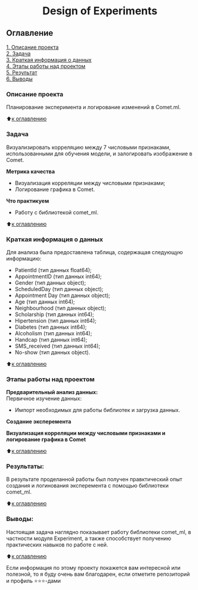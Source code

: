 # <center> Design of Experiments

## Оглавление  
[1. Описание проекта](https://github.com/mrfluffypaws/Design-of-Experiments/blob/main/README.md#Описание-проекта)  
[2. Задача](https://github.com/mrfluffypaws/Design-of-Experiments/blob/main/README.md#Задача)  
[3. Краткая информация о данных](https://github.com/mrfluffypaws/Design-of-Experiments/blob/main/README.md#Краткая-информация-о-данных)  
[4. Этапы работы над проектом](https://github.com/mrfluffypaws/Design-of-Experiments/blob/main/README.md#Этапы-работы-над-проектом)  
[5. Результат](https://github.com/mrfluffypaws/Design-of-Experiments/blob/main/README.md#Результаты)    
[6. Выводы](https://github.com/mrfluffypaws/Design-of-Experiments/blob/main/README.md#Выводы) 

### Описание проекта    
Планирование эксперимента и логирование изменений в Comet.ml. 

:arrow_up:[к оглавлению](https://github.com/mrfluffypaws/Design-of-Experiments/blob/main/README.md#Оглавление)


### Задача    
Визуализировать корреляцию между 7 числовыми признаками, использованными для обучения модели, и залогировать изображение в Comet.  


**Метрика качества**     
* Визуализация корреляции между числовыми признаками;
* Логирование графика в Comet.


**Что практикуем**     
* Работу с библиотекой comet_ml.

:arrow_up:[к оглавлению](https://github.com/mrfluffypaws/Design-of-Experiments/blob/main/README.md#Оглавление)


### Краткая информация о данных
Для анализа была предоставлена таблица, содержащая следующую информацию:
* PatientId (тип данных float64);
* AppointmentID (тип данных int64);
* Gender (тип данных object); 
* ScheduledDay (тип данных object);
* Appointment Day (тип данных object);
* Age (тип данных int64);
* Neighbourhood (тип данных object);
* Scholarship (тип данных int64);
* Hipertension (тип данных int64);
* Diabetes (тип данных int64);
* Alcoholism (тип данных int64);
* Handcap (тип данных int64);
* SMS_received (тип данных int64); 
* No-show (тип данных object).

  
:arrow_up:[к оглавлению](https://github.com/mrfluffypaws/Design-of-Experiments/blob/main/README.md#Оглавление)


### Этапы работы над проектом  
**Предварительный анализ данных:**  
Первичное изучение данных: 
* Импорт необходимых для работы библиотек и загрузка данных.


**Создание эксперемента**


**Визуализация корреляции между числовыми признаками и логирование графика в Comet**


:arrow_up:[к оглавлению](https://github.com/mrfluffypaws/Design-of-Experiments/blob/main/README.md#Оглавление)


### Результаты:  
В результате проделанной работы был получен правктический опыт создания и логинования эксперемента с помощью библиотеки comet_ml.    

:arrow_up:[к оглавлению](https://github.com/mrfluffypaws/Design-of-Experiments/blob/main/README.md#Оглавление)


### Выводы:  
Настоящая задача наглядно показывает работу библиотеки comet_ml, в частности модуля Experiment, а также способствует получению практических навыков по работе с ней.


:arrow_up:[к оглавлению](https://github.com/mrfluffypaws/Design-of-Experiments/blob/main/README.md#Оглавление)


Если информация по этому проекту покажется вам интересной или полезной, то я буду очень вам благодарен, если отметите репозиторий и профиль ⭐️⭐️⭐️-дами
